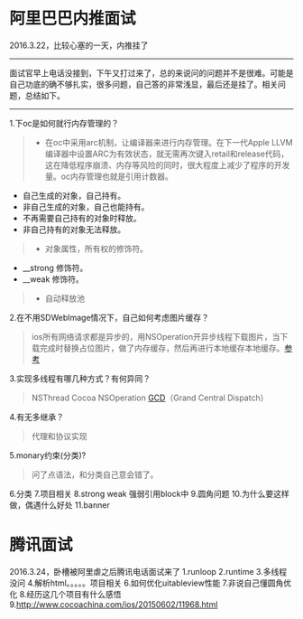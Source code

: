# 阿里巴巴内推面试

2016.3.22，比较心塞的一天，内推挂了

---

面试官早上电话没接到，下午又打过来了，总的来说问的问题并不是很难。可能是自己功底的确不够扎实，很多问题，自己答的非常浅显，最后还是挂了。相关问题，总结如下。

---

1.下oc是如何就行内存管理的？

> * 在oc中采用arc机制，让编译器来进行内存管理。在下一代Apple LLVM编译器中设置ARC为有效状态，就无需再次键入retail和release代码，这在降低程序崩溃、内存等风险的同时，很大程度上减少了程序的开发量。oc内存管理也就是引用计数器。
 * 自己生成的对象，自己持有。
 * 非自己生成的对象，自己也能持有。
 * 不再需要自己持有的对象时释放。
 * 非自己持有的对象无法释放。
> * 对象属性，所有权的修饰符。
 * __strong 修饰符。
 * __weak 修饰符。
> * 自动释放池

2.在不用SDWebImage情况下，自己如何考虑图片缓存？
>ios所有网络请求都是异步的，用NSOperation开异步线程下载图片，当下载完成时替换占位图片，做了内存缓存，然后再进行本地缓存本地缓存。[参考][1]

3.实现多线程有哪几种方式？有何异同？
>NSThread
Cocoa NSOperation
[GCD][2]（Grand Central Dispatch）

4.有无多继承？
>代理和协议实现

5.monary约束(分类)?
>问了点语法，和分类自己意会错了。

6.分类
7.项目相关
8.strong weak 强弱引用block中
9.圆角问题
10.为什么要这样做，偶遇什么好处
11.banner

# 腾讯面试
2016.3.24，卧槽被阿里虐之后腾讯电话面试来了
1.runloop
2.runtime
3.多线程没问
4.解析html。。。。。项目相关
6.如何优化uitableview性能
7.非说自己懂圆角优化
8.经历这几个项目有什么感悟
9.http://www.cocoachina.com/ios/20150602/11968.html


  [1]: http://blog.csdn.net/xn4545945/article/details/37535681
  [2]: https://github.com/zhaoxiaobao/fuck-yesterday-flirt-tomorrow/blob/master/2016/page2.md

